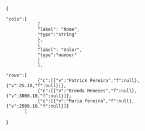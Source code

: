 { 

	"cols":[
				{
				"label": "Nome",
				"type":"string"
				},
				{
				"label": "Valor",
				"type":"number"
				}
				],
	
	"rows":[
				{"c":[{"v":"Patrick Pereira","f":null},{"v":25.10,"f":null}]},
				{"c":[{"v":"Brenda Meneses","f":null},{"v":3000.10,"f":null}]},
				{"c":[{"v":"Maria Pereira","f":null},{"v":2500.10,"f":null}]}
		   ]
}
